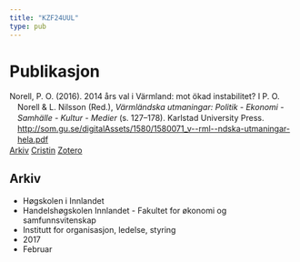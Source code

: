 ```yaml
---
title: "KZF24UUL"
type: pub
---
```

<h1>Publikasjon</h1>
<article id="csl-bib-container-KZF24UUL" class="csl-bib-container">
  <div class="csl-bib-body" style="line-height: 1.35; padding-left: 1em; text-indent:-1em;">
  <div class="csl-entry">Norell, P. O. (2016). 2014 &#xE5;rs val i V&#xE4;rmland: mot &#xF6;kad instabilitet? I P. O. Norell &amp; L. Nilsson (Red.), <i>V&#xE4;rml&#xE4;ndska utmaningar: Politik - Ekonomi - Samh&#xE4;lle - Kultur - Medier</i> (s. 127&#x2013;178). Karlstad University Press. <a href="http://som.gu.se/digitalAssets/1580/1580071_v--rml--ndska-utmaningar-hela.pdf">http://som.gu.se/digitalAssets/1580/1580071_v--rml--ndska-utmaningar-hela.pdf</a></div>
</div>
  <div class="csl-bib-buttons">
    <a href="#taxonomy-article-KZF24UUL" class="csl-bib-button">Arkiv</a>
    <a href="https://app.cristin.no/results/show.jsf?id=1445232" alt="Cristin URL" class="csl-bib-button">Cristin</a>
    <a href="http://zotero.org/groups/5402882/items/KZF24UUL" alt="Zotero URL" class="csl-bib-button">Zotero</a>
  </div>
  <div id="csl-bib-meta-container-KZF24UUL"></div>
</article>
<div id="csl-bib-meta-KZF24UUL" class="csl-bib-meta">
  <article id="taxonomy-article-KZF24UUL" class="taxonomy-article">
    <h1>Arkiv</h1>
    <ul>
      <li>Høgskolen i Innlandet</li>
      <li>Handelshøgskolen Innlandet - Fakultet for økonomi og samfunnsvitenskap</li>
      <li>Institutt for organisasjon, ledelse, styring</li>
      <li>2017</li>
      <li>Februar</li>
    </ul>
  </article>
</div>
